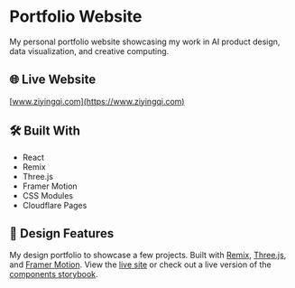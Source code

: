 # Portfolio Website

My personal portfolio website showcasing my work in AI product design, data visualization, and creative computing.

## 🌐 Live Website

[www.ziyingqi.com](https://www.ziyingqi.com)

## 🛠 Built With

- React
- Remix
- Three.js
- Framer Motion
- CSS Modules
- Cloudflare Pages

## 🎨 Design Features

My design portfolio to showcase a few projects. Built with [Remix](https://remix.run/), [Three.js](https://threejs.org/), and [Framer Motion](https://www.framer.com/motion/). View the [live site](https://hamishw.com) or check out a live version of the [components storybook](https://storybook.hamishw.com).